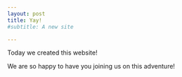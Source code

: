 ```yaml
---
layout: post
title: Yay!
#subtitle: A new site

---
```


Today we created this website!

We are so happy to have you joining us on this adventure!
